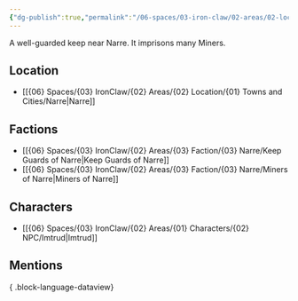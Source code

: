 ```yaml
---
{"dg-publish":true,"permalink":"/06-spaces/03-iron-claw/02-areas/02-location/01-towns-and-cities/01-landmarks/02-narre/narre-s-keep/","title":"Narre's Keep"}
---
```



A well-guarded keep near Narre. It imprisons many Miners.

## Location

- [[{06} Spaces/{03} IronClaw/{02} Areas/{02} Location/{01} Towns and Cities/Narre\|Narre]]

## Factions

- [[{06} Spaces/{03} IronClaw/{02} Areas/{03} Faction/{03} Narre/Keep Guards of Narre\|Keep Guards of Narre]]
- [[{06} Spaces/{03} IronClaw/{02} Areas/{03} Faction/{03} Narre/Miners of Narre\|Miners of Narre]]

## Characters

- [[{06} Spaces/{03} IronClaw/{02} Areas/{01} Characters/{02} NPC/Imtrud\|Imtrud]]

## Mentions


{ .block-language-dataview}
